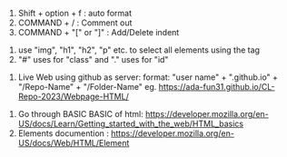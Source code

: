 <!-- VSCODE Formatting (On macOS) -->
1. Shift + option + f : auto format
2. COMMAND + / : Comment out 
3. COMMAND + "[" or "]" : Add/Delete indent

<!-- CSS - select elements -->
1. use "img", "h1", "h2", "p" etc. to select all elements using the tag
2. "#" uses for "class" and "." uses for "id"

<!-- Github pages -->
1. Live Web using github as server:
format:  "user name" + ".github.io" + "/Repo-Name" + "/Folder-Name"
eg. https://ada-fun31.github.io/CL-Repo-2023/Webpage-HTML/

<!-- HTML elements -->
1. Go through BASIC BASIC of html: https://developer.mozilla.org/en-US/docs/Learn/Getting_started_with_the_web/HTML_basics
2. Elements documention : https://developer.mozilla.org/en-US/docs/Web/HTML/Element
